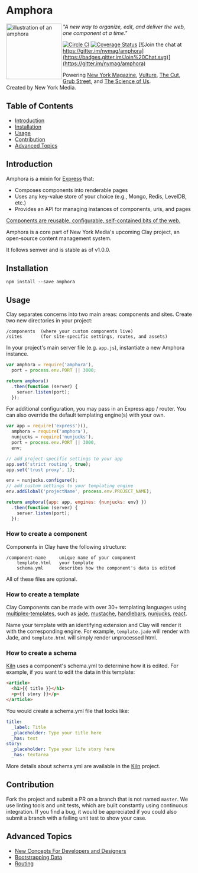 Amphora
=========================

<img src="https://raw.githubusercontent.com/nymag/media/master/amphora-logo.png" alt="illustration of an amphora" height="150" align="left">

_"A new way to organize, edit, and deliver the web, one component at a time."_

[![Circle CI](https://circleci.com/gh/nymag/amphora/tree/master.svg?style=svg)](https://circleci.com/gh/nymag/amphora/tree/master) [![Coverage Status](https://coveralls.io/repos/nymag/amphora/badge.svg?branch=master&service=github&t=WhTOg8)](https://coveralls.io/github/nymag/amphora?branch=master) [![Join the chat at https://gitter.im/nymag/amphora](https://badges.gitter.im/Join%20Chat.svg)](https://gitter.im/nymag/amphora)

Powering [New York Magazine](http://nymag.com/), [Vulture](http://www.vulture.com/), [The Cut](http://thecut.com/), [Grub Street](http://www.grubstreet.com/), and [The Science of Us](http://www.scienceofus.com/).  
Created by New York Media.

## Table of Contents

* [Introduction](#introduction)
* [Installation](#installation)
* [Usage](#usage)
* [Contribution](#contribution)
* [Advanced Topics](#advanced-topics)

## Introduction

Amphora is a mixin for [Express](https://github.com/strongloop/express) that:

* Composes components into renderable pages
* Uses any key-value store of your choice (e.g., Mongo, Redis, LevelDB, etc.)
* Provides an API for managing instances of components, uris, and pages

[Components are reusable, configurable, self-contained bits of the web.](https://github.com/nymag/amphora/wiki#clay-is-divided-into-components)

Amphora is a core part of New York Media's upcoming Clay project, an open-source content management system.

It follows semver and is stable as of v1.0.0.

## Installation

```
npm install --save amphora
```

## Usage

Clay separates concerns into two main areas: components and sites. Create two new directories in your project:

```
/components  (where your custom components live)
/sites       (for site-specific settings, routes, and assets)
```

In your project's main server file (e.g. `app.js`), instantiate a new Amphora instance.

```js
var amphora = require('amphora'),
  port = process.env.PORT || 3000;

return amphora()
  .then(function (server) {
    server.listen(port);
  });
```

For additional configuration, you may pass in an Express app / router. You can also override the default templating engine(s) with your own.

```js
var app = require('express')(),
  amphora = require('amphora'),
  nunjucks = require('nunjucks'),
  port = process.env.PORT || 3000,
  env;

// add project-specific settings to your app
app.set('strict routing', true);
app.set('trust proxy', 1);

env = nunjucks.configure();
// add custom settings to your templating engine
env.addGlobal('projectName', process.env.PROJECT_NAME);

return amphora({app: app, engines: {nunjucks: env} })
  .then(function (server) {
    server.listen(port);
  });
```

### How to create a component

Components in Clay have the following structure:
```
/component-name     unique name of your component
    template.html   your template
    schema.yml      describes how the component's data is edited
```

All of these files are optional.

### How to create a template

Clay Components can be made with over 30+ templating languages using [multiplex-templates](https://github.com/nymag/multiplex-templates), such as [jade](https://github.com/jadejs/jade), [mustache](https://github.com/mustache/mustache.github.com),
[handlebars](https://github.com/wycats/handlebars.js/),
[nunjucks](https://github.com/mozilla/nunjucks),
[react](https://github.com/facebook/react).

Name your template with an identifying extension and Clay will render it with the corresponding engine. For example, `template.jade` will render with Jade, and `template.html` will simply render unprocessed html.

### How to create a schema

[Kiln](https://github.com/nymag/clay-kiln) uses a component's schema.yml to determine how it is edited. For example, if you want to edit the data in this template:

```html
<article>
  <h1>{{ title }}</h1>
  <p>{{ story }}</p>
</article>
```
You would create a schema.yml file that looks like:

```yaml
title:
  _label: Title
  _placeholder: Type your title here
  _has: text
story:
  _placeholder: Type your life story here
  _has: textarea
```

More details about schema.yml are available in the [Kiln](https://github.com/nymag/clay-kiln) project.

## Contribution

Fork the project and submit a PR on a branch that is not named `master`. We use linting tools and unit tests, which are built constantly using continuous integration. If you find a bug, it would be appreciated if you could also submit a branch with a failing unit test to show your case.

## Advanced Topics

- [New Concepts For Developers and Designers](https://github.com/nymag/amphora/wiki#for-developers-and-designers)
- [Bootstrapping Data](https://github.com/nymag/amphora/tree/master/lib/bootstrap.md)
- [Routing](https://github.com/nymag/amphora/tree/master/lib/routes)
